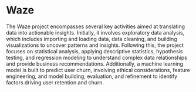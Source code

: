 # Waze
The Waze project encompasses several key activities aimed at translating data into actionable insights. Initially, it involves exploratory data analysis, which includes importing and loading data, data cleaning, and building visualizations to uncover patterns and insights. Following this, the project focuses on statistical analysis, applying descriptive statistics, hypothesis testing, and regression modeling to understand complex data relationships and provide business recommendations. Additionally, a machine learning model is built to predict user churn, involving ethical considerations, feature engineering, and model building, evaluation, and refinement to identify factors driving user retention and churn.
